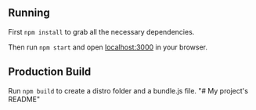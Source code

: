 
## Running

First `npm install` to grab all the necessary dependencies. 

Then run `npm start` and open <localhost:3000> in your browser.

## Production Build

Run `npm build` to create a distro folder and a bundle.js file.
"# My project's README" 
